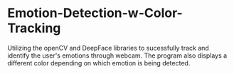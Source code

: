 # Emotion-Detection-w-Color-Tracking

Utilizing the openCV and DeepFace libraries to sucessfully track and identify the user's emotions through webcam. The program also displays a different color depending on which emotion is being detected.
